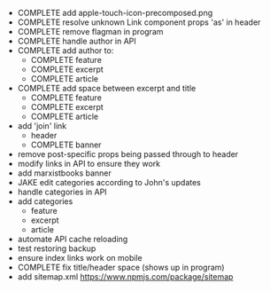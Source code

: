 - COMPLETE add apple-touch-icon-precomposed.png
- COMPLETE resolve unknown Link component props 'as' in header
- COMPLETE remove flagman in program
- COMPLETE handle author in API
- COMPLETE add author to:
  - COMPLETE feature
  - COMPLETE excerpt
  - COMPLETE article
- COMPLETE add space between excerpt and title
  - COMPLETE feature
  - COMPLETE excerpt
  - COMPLETE article
- add 'join' link
  - header
  - COMPLETE banner
- remove post-specific props being passed through to header
- modify links in API to ensure they work
- add marxistbooks banner
- JAKE edit categories according to John's updates
- handle categories in API
- add categories
  - feature
  - excerpt
  - article
- automate API cache reloading
- test restoring backup
- ensure index links work on mobile
- COMPLETE fix title/header space (shows up in program)
- add sitemap.xml https://www.npmjs.com/package/sitemap

